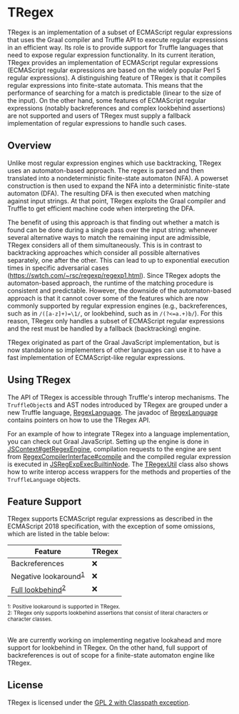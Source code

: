 # TRegex

TRegex is an implementation of a subset of ECMAScript regular expressions that uses the Graal compiler and Truffle API to execute regular expressions in an efficient way.
Its role is to provide support for Truffle languages that need to expose regular expression functionality.
In its current iteration, TRegex provides an implementation of ECMAScript regular expressions (ECMAScript regular expressions are based on the widely popular Perl 5 regular expressions).
A distinguishing feature of TRegex is that it compiles regular expressions into finite-state automata.
This means that the performance of searching for a match is predictable (linear to the size of the input).
On the other hand, some features of ECMAScript regular expressions (notably backreferences and complex lookbehind assertions) are not supported and users of TRegex must supply a fallback implementation of regular expressions to handle such cases.


## Overview

Unlike most regular expression engines which use backtracking, TRegex uses an automaton-based approach.
The regex is parsed and then translated into a nondeterministic finite-state automaton (NFA).
A powerset construction is then used to expand the NFA into a deterministic finite-state automaton (DFA).
The resulting DFA is then executed when matching against input strings.
At that point, TRegex exploits the Graal compiler and Truffle to get efficient machine code when interpreting the DFA.

The benefit of using this approach is that finding out whether a match is found can be done during a single pass over the input string: whenever several alternative ways to match the remaining input are admissible, TRegex considers all of them simultaneously.
This is in contrast to backtracking approaches which consider all possible alternatives separately, one after the other.
This can lead to up to exponential execution times in specific adversarial cases (https://swtch.com/~rsc/regexp/regexp1.html).
Since TRegex adopts the automaton-based approach, the runtime of the matching procedure is consistent and predictable.
However, the downside of the automaton-based approach is that it cannot cover some of the features which are now commonly supported by regular expression engines (e.g., backreferences, such as in `/([a-z]+)=\1/`, or lookbehind, such as in `/(?<=a.+)b/`).
For this reason, TRegex only handles a subset of ECMAScript regular expressions and the rest must be handled by a fallback (backtracking) engine.

TRegex originated as part of the Graal JavaScript implementation, but is now standalone so implementers of other languages can use it to have a fast implementation of ECMAScript-like regular expressions.


## Using TRegex

The API of TRegex is accessible through Truffle's interop mechanisms.
The `TruffleObject`s and AST nodes introduced by TRegex are grouped under a new Truffle language, [RegexLanguage](./src/com.oracle.truffle.regex/src/com/oracle/truffle/regex/RegexLanguage.java).
The javadoc of [RegexLanguage](./src/com.oracle.truffle.regex/src/com/oracle/truffle/regex/RegexLanguage.java) contains pointers on how to use the TRegex API.

For an example of how to integrate TRegex into a language implementation, you can check out Graal JavaScript.
Setting up the engine is done in [JSContext#getRegexEngine](https://github.com/graalvm/graaljs/blob/master/graal-js/src/com.oracle.truffle.js.runtime/src/com/oracle/truffle/js/runtime/JSContext.java), compilation requests to the engine are sent from [RegexCompilerInterface#compile](https://github.com/graalvm/graaljs/blob/master/graal-js/src/com.oracle.truffle.js.runtime/src/com/oracle/truffle/js/runtime/RegexCompilerInterface.java) and the compiled regular expression is executed in [JSRegExpExecBuiltinNode](https://github.com/graalvm/graaljs/blob/master/graal-js/src/com.oracle.truffle.js.builtins/src/com/oracle/truffle/js/builtins/helper/JSRegExpExecIntlNode.java).
The [TRegexUtil](https://github.com/graalvm/graaljs/blob/master/graal-js/src/com.oracle.truffle.js.runtime/src/com/oracle/truffle/js/runtime/util/TRegexUtil.java) class also shows how to write interop access wrappers for the methods and properties of the `TruffleLanguage` objects.

## Feature Support

TRegex supports ECMAScript regular expressions as described in the ECMAScript 2018 specification, with the exception of some omissions, which are listed in the table below:

Feature                                                                                  | TRegex
---------------------------------------------------------------------------------------- | ------
Backreferences                                                                           | ❌
Negative lookaround<sup>[1](#fn1)</sup>                                                  | ❌
[Full lookbehind](https://github.com/tc39/proposal-regexp-lookbehind)<sup>[2](#f2)</sup> | ❌

<sub>
<a name="fn1">1</a>: Positive lookaround is supported in TRegex.
<br/>
<a name="fn2">2</a>: TRegex only supports lookbehind assertions that consist of literal characters or character classes.
</sub>

<br/>
<br/>

We are currently working on implementing negative lookahead and more support for lookbehind in TRegex.
On the other hand, full support of backreferences is out of scope for a finite-state automaton engine like TRegex.


## License

TRegex is licensed under the [GPL 2 with Classpath exception](./LICENSE.GPL.md).
